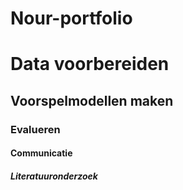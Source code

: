 # Nour-portfolio
# Data voorbereiden
## Voorspelmodellen maken
### Evalueren
#### Communicatie
##### Literatuuronderzoek
